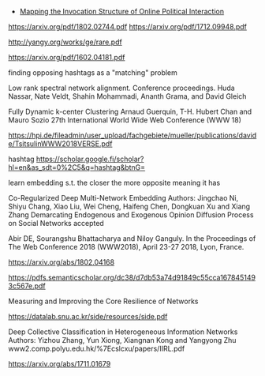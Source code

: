 - [Mapping the Invocation Structure of Online Political Interaction](apr/invocation-graph.md)

https://arxiv.org/pdf/1802.02744.pdf
https://arxiv.org/pdf/1712.09948.pdf


http://yangy.org/works/ge/rare.pdf


https://arxiv.org/pdf/1602.04181.pdf


finding opposing hashtags as a "matching" problem

Low rank spectral network alignment. Conference proceedings. Huda Nassar, Nate Veldt, Shahin Mohammadi, Ananth Grama, and David Gleich

Fully Dynamic k-center Clustering
Arnaud Guerquin, T-H. Hubert Chan and Mauro Sozio
27th International World Wide Web Conference (WWW 18)

https://hpi.de/fileadmin/user_upload/fachgebiete/mueller/publications/davide/TsitsulinWWW2018VERSE.pdf

hashtag
https://scholar.google.fi/scholar?hl=en&as_sdt=0%2C5&q=hashtag&btnG=

learn embedding s.t. the closer the more opposite meaning it has

Co-Regularized Deep Multi-Network Embedding
Authors: Jingchao Ni, Shiyu Chang, Xiao Liu, Wei Cheng, Haifeng Chen, Dongkuan Xu and Xiang Zhang
Demarcating Endogenous and Exogenous Opinion Diffusion Process on Social Networks accepted

Abir DE, Sourangshu Bhattacharya and Niloy Ganguly. In the Proceedings of The Web Conference 2018 (WWW2018), April 23-27 2018, Lyon, France.

https://arxiv.org/abs/1802.04168

https://pdfs.semanticscholar.org/dc38/d7db53a74d91849c55cca1678451493c567e.pdf

Measuring and Improving the Core Resilience of Networks

https://datalab.snu.ac.kr/side/resources/side.pdf

Deep Collective Classification in Heterogeneous Information Networks
Authors: Yizhou Zhang, Yun Xiong, Xiangnan Kong and Yangyong Zhu
www2.comp.polyu.edu.hk/%7Ecslcxu/papers/IIRL.pdf

https://arxiv.org/abs/1711.01679



